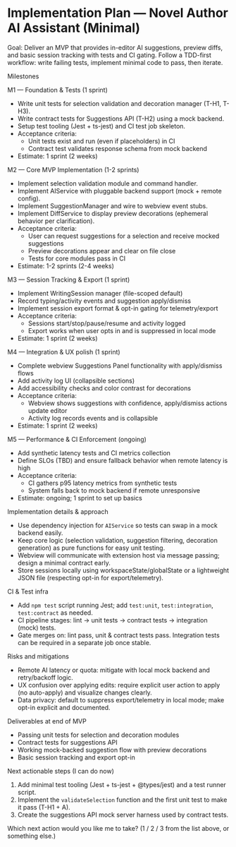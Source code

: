 # Implementation Plan — Novel Author AI Assistant (Minimal)

Goal: Deliver an MVP that provides in-editor AI suggestions, preview diffs, and basic session tracking with tests and CI gating. Follow a TDD-first workflow: write failing tests, implement minimal code to pass, then iterate.

Milestones

M1 — Foundation & Tests (1 sprint)
- Write unit tests for selection validation and decoration manager (T-H1, T-H3).
- Write contract tests for Suggestions API (T-H2) using a mock backend.
- Setup test tooling (Jest + ts-jest) and CI test job skeleton.
- Acceptance criteria:
  - Unit tests exist and run (even if placeholders) in CI
  - Contract test validates response schema from mock backend
- Estimate: 1 sprint (2 weeks)

M2 — Core MVP Implementation (1-2 sprints)
- Implement selection validation module and command handler.
- Implement AIService with pluggable backend support (mock + remote config).
- Implement SuggestionManager and wire to webview event stubs.
- Implement DiffService to display preview decorations (ephemeral behavior per clarification).
- Acceptance criteria:
  - User can request suggestions for a selection and receive mocked suggestions
  - Preview decorations appear and clear on file close
  - Tests for core modules pass in CI
- Estimate: 1-2 sprints (2-4 weeks)

M3 — Session Tracking & Export (1 sprint)
- Implement WritingSession manager (file-scoped default)
- Record typing/activity events and suggestion apply/dismiss
- Implement session export format & opt-in gating for telemetry/export
- Acceptance criteria:
  - Sessions start/stop/pause/resume and activity logged
  - Export works when user opts in and is suppressed in local mode
- Estimate: 1 sprint (2 weeks)

M4 — Integration & UX polish (1 sprint)
- Complete webview Suggestions Panel functionality with apply/dismiss flows
- Add activity log UI (collapsible sections)
- Add accessibility checks and color contrast for decorations
- Acceptance criteria:
  - Webview shows suggestions with confidence, apply/dismiss actions update editor
  - Activity log records events and is collapsible
- Estimate: 1 sprint (2 weeks)

M5 — Performance & CI Enforcement (ongoing)
- Add synthetic latency tests and CI metrics collection
- Define SLOs (TBD) and ensure fallback behavior when remote latency is high
- Acceptance criteria:
  - CI gathers p95 latency metrics from synthetic tests
  - System falls back to mock backend if remote unresponsive
- Estimate: ongoing; 1 sprint to set up basics

Implementation details & approach
- Use dependency injection for `AIService` so tests can swap in a mock backend easily.
- Keep core logic (selection validation, suggestion filtering, decoration generation) as pure functions for easy unit testing.
- Webview will communicate with extension host via message passing; design a minimal contract early.
- Store sessions locally using workspaceState/globalState or a lightweight JSON file (respecting opt-in for export/telemetry).

CI & Test infra
- Add `npm test` script running Jest; add `test:unit`, `test:integration`, `test:contract` as needed.
- CI pipeline stages: lint → unit tests → contract tests → integration (mock) tests.
- Gate merges on: lint pass, unit & contract tests pass. Integration tests can be required in a separate job once stable.

Risks and mitigations
- Remote AI latency or quota: mitigate with local mock backend and retry/backoff logic.
- UX confusion over applying edits: require explicit user action to apply (no auto-apply) and visualize changes clearly.
- Data privacy: default to suppress export/telemetry in local mode; make opt-in explicit and documented.

Deliverables at end of MVP
- Passing unit tests for selection and decoration modules
- Contract tests for suggestions API
- Working mock-backed suggestion flow with preview decorations
- Basic session tracking and export opt-in

Next actionable steps (I can do now)
1. Add minimal test tooling (Jest + ts-jest + @types/jest) and a test runner script.
2. Implement the `validateSelection` function and the first unit test to make it pass (T-H1 + A).
3. Create the suggestions API mock server harness used by contract tests.

Which next action would you like me to take? (1 / 2 / 3 from the list above, or something else.)
